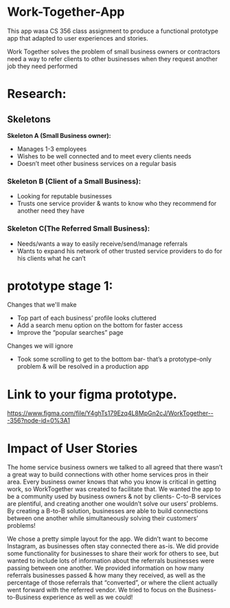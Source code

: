 # Work-Together-App
This app wasa CS 356 class assignment to produce a functional prototype app that adapted to user experiences and stories. 

Work Together solves the problem of small business owners or contractors need a way to refer clients to other businesses when they request another job they need performed


# Research:

## Skeletons
**Skeleton A (Small Business owner):**
- Manages 1-3 employees
- Wishes to be well connected and to meet every clients needs
- Doesn’t meet other business services on a regular basis

### Skeleton B (Client of a Small Business):
- Looking for reputable businesses 
- Trusts one service provider & wants to know who they recommend for another need they have

### Skeleton C(The Referred Small Business):
- Needs/wants a way to easily receive/send/manage referrals
- Wants to expand his network of other trusted service providers to do for his clients what he can’t


# prototype stage 1: 

Changes that we'll make
- Top part of each business’ profile looks cluttered
- Add a search menu option on the bottom for faster access
- Improve the “popular searches” page

Changes we will ignore
- Took some scrolling to get to the bottom bar- that’s a prototype-only problem & will be resolved in a production app


# Link to your figma prototype. 
https://www.figma.com/file/Y4ghTs179Ezq4L8MpGn2cJ/WorkTogether---356?node-id=0%3A1


# Impact of User Stories
	
The home service business owners we talked to all agreed that there wasn’t a great way to build connections with other home services pros in their area. Every business owner knows that who you know is critical in getting work, so WorkTogether was created to facilitate that. We wanted the app to be a community used by business owners & not by clients- C-to-B services are plentiful, and creating another one wouldn’t solve our users’ problems. By creating a B-to-B solution, businesses are able to build connections between one another while simultaneously solving their customers’ problems!
	
We chose a pretty simple layout for the app. We didn’t want to become Instagram, as businesses often stay connected there as-is. We did provide some functionality for businesses to share their work for others to see, but wanted to include lots of information about the referrals businesses were passing between one another. We provided information on how many referrals businesses passed & how many they received, as well as the percentage of those referrals that “converted”, or where the client actually went forward with the referred vendor. We tried to focus on the Business-to-Business experience as well as we could!


